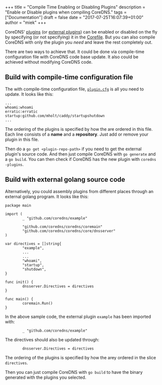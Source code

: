 +++
title = "Compile Time Enabling or Disabling Plugins"
description = "Enable or Disable plugins when compiling CoreDNS."
tags = ["Documentation"]
draft = false
date = "2017-07-25T16:07:39+01:00"
author = "miek"
+++

CoreDNS' [plugins](/plugins) (or [external plugins](/explugins)) can be enabled or
disabled on the fly by specifying (or not specifying) it in the
[Corefile](/2017/07/23/corefile-explained/). But you can also compile CoreDNS with only the
plugin you *need* and leave the rest completely out.


There are two ways to achieve that. It could be done via compile-time configuration file
with CoreDNS code base update. It also could be achieved without modifying CoreDNS code.

## Build with compile-time configuration file

The with compile-time configuration file,
[`plugin.cfg`](https://github.com/coredns/coredns/blob/master/plugin.cfg) is all you need
to update. It looks like this:

~~~
...
whoami:whoami
erratic:erratic
startup:github.com/mholt/caddy/startupshutdown
...
~~~

The ordering of the plugins is specified by how the are ordered in this file. Each line consists of
a **name** and a **repository**. Just add or remove your plugin in this file.

Then do a `go get <plugin-repo-path>` if you need to get the external plugin's source code. And then
just compile CoreDNS with `go generate` and a `go build`. You can then check if CoreDNS has the new
plugin with `coredns -plugins`.

## Build with external golang source code

Alternatively, you could assembly plugins from different places through an external golang program.
It looks like this:

~~~
package main

import (
        _ "github.com/coredns/example"

        "github.com/coredns/coredns/coremain"
        "github.com/coredns/coredns/core/dnsserver"
)

var directives = []string{
        "example",
        ...
        ...
        "whoami",
        "startup",
        "shutdown",
}

func init() {
        dnsserver.Directives = directives
}

func main() {
        coremain.Run()
}
~~~

In the above sample code, the external plugin `example` has been imported with:
~~~
        _ "github.com/coredns/example"
~~~

The directives should also be updated through:
~~~
        dnsserver.Directives = directives
~~~

The ordering of the plugins is specified by how the arey ordered in the slice `directives`.

Then you can just compile CoreDNS with `go build` to have the binary generated with the
plugins you selected.
